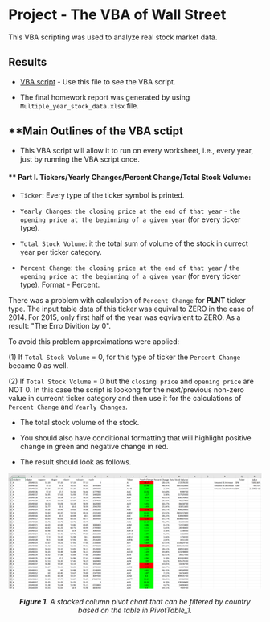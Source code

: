 # **Project - The VBA of Wall Street**

This VBA scripting was used to analyze real stock market data.


## **Results**

* [VBA script](vba_code.vb) - Use this file to see the VBA script.

* The final homework report was generated by using `Multiple_year_stock_data.xlsx` file.


## **Main Outlines of the VBA sctipt

* This VBA script will allow it to run on every worksheet, i.e., every year, just by running the VBA script once.

#### ** Part I. Tickers/Yearly Changes/Percent Change/Total Stock Volume:

  * `Ticker`: Every type of the ticker symbol is printed.

  * `Yearly Changes`: `the closing price at the end of that year` - `the opening price at the beginning of a given year` (for every ticker type).
  
  * `Total Stock Volume`: it the total sum of volume of the stock in currect year per ticker category.

  * `Percent Change`: `the closing price at the end of that year` / `the opening price at the beginning of a given year` (for every ticker type). Format - Percent.
  
  There was a problem with calculation of `Percent Change` for **PLNT** ticker type. The input table data of this ticker was equival to ZERO in the case of 2014. For 2015,
  only first half of the year was eqvivalent to ZERO. As a result: "The Erro Divition by 0".
  
  To avoid this problem approximations were applied:
  
  (1) If `Total Stock Volume` = 0, for this type of ticker the `Percent Change` became 0 as well.
  
  (2) If `Total Stock Volume` = 0 but the `closing price` and `opening price` are NOT 0. In this case the script is lookong for the next/previous non-zero value in currecnt
  ticker category and then use it for the calculations of `Percent Change` and `Yearly Changes`.
  
  
  
  
  


  * The total stock volume of the stock.

* You should also have conditional formatting that will highlight positive change in green and negative change in red.

* The result should look as follows.

![solution_2014](Images/2014.png)
<p align="center">
 <em><b>Figure 1.</b> A stacked column pivot chart that can be filtered by country based on the table in PivotTable_1.</em>
</p>  

